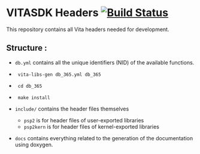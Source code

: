 # VITASDK Headers [![Build Status](https://travis-ci.org/DolceSDK/headers.svg?branch=master)](https://travis-ci.org/VITASDK/headers)

This repository contains all Vita headers needed for development.

## Structure :
- `db.yml` contains all the unique identifiers (NID) of the available functions.

-      vita-libs-gen db_365.yml db_365
-      cd db_365
-      make install
  
- `include/` contains the header files themselves
  - `psp2` is for header files of user-exported libraries
  - `psp2kern` is for header files of kernel-exported libraries
- `docs` contains everything related to the generation of the documentation using doxygen.
